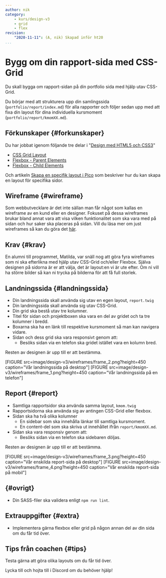 ```yaml
---
author: nik
category:
    - kurs/design-v3
    - grid
    - flex
revision:
    "2020-11-11": (A, nik) Skapad inför ht20
...
```

Bygg om din rapport-sida med CSS-Grid
===================================

Du skall bygga om rapport-sidan på din portfolio sida med hjälp utav CSS-Grid.

Du börjar med att strukturera upp din samlingssida (`portfolio/report/index.md`) för alla rapporter och följer sedan upp med att fixa din layout för dina individuella kursmoment (`portfolio/report/kmomXX.md`).

<!--more-->

Förkunskaper {#forkunskaper}
-----------------------

Du har jobbat igenom följande tre delar i "[Design med HTML5 och CSS3](guide/design-med-html5-och-css3)"

* [CSS Grid Layout](guide/design-med-html5-och-css3/css-grid-layout)
* [Flexbox - Parent Elements](guide/design-med-html5-och-css3/flexbox)
* [Flexbox - Child Elements](guide/design-med-html5-och-css3/flexbox-del2)

Och artikeln [Skapa en specifik layout i Pico](kunskap/skapa-en-specifik-layout-i-pico) som beskriver hur du kan skapa en layout för specifika sidor.

## Wireframe {#wireframe}

Som webbutvecklare är det inte sällan man får något som kallas en wireframe av en kund eller en designer. Fokuset på dessa wireframes brukar bland annat vara att visa vilken funktionalitet som ska vara med på sidan och hur saker ska placeras på sidan. Vill du läsa mer om just wireframes så kan du göra det [här](https://en.wikipedia.org/wiki/Website_wireframe).

Krav {#krav}
-----------------------

En alumni till programmet, Matilda, var snäll nog att göra fyra wireframes som ni ska efterlikna med hjälp utav CSS-Grid och/eller Flexbox. Själva designen på sidorna är er att välja, det är layout:en vi är ute efter. Om ni vill ha större bilder så kan ni trycka på bilderna för att få full storlek.

## Landningssida {#landningssida}

* Din landningssida skall använda sig utav en egen layout, `report.twig`
* Din landningssida skall använda sig utav CSS-Grid.
* Din grid ska bestå utav tre kolumner.
* Titel för sidan och projektboxen ska vara en del av gridet och ta tre kolumner i bredd.
* Boxarna ska ha en länk till respektive kursmoment så man kan navigera vidare.
* Sidan och dess grid ska vara responsivt genom att:
    * Besöks sidan via en telefon ska gridet istället vara en kolumn bred.

Resten av designen är upp till er att bestämma.

[FIGURE src=image/design-v3/wireframes/frame_2.png?height=450 caption="Vår landningssida på desktop"]
[FIGURE src=image/design-v3/wireframes/frame_1.png?height=450 caption="Vår landningssida på en telefon"]

## Report {#report}

* Samtliga rapportsidor ska använda samma layout, `kmom.twig`
* Rapportsidorna ska använda sig av antingen CSS-Grid eller flexbox.
* Sidan ska ha två olika kolumner
    * En sidebar som ska innehålla länkar till samtliga kursmoment.
    * En content-del som ska skriva ut innehållet ifrån `report/kmomXX.md`.
* Sidan ska vara responsiv genom att:
    * Besöks sidan via en telefon ska sidebaren döljas.

Resten av designen är upp till er att bestämma.

[FIGURE src=image/design-v3/wireframes/frame_3.png?height=450 caption="Vår enskilda report-sida på desktop"]
[FIGURE src=image/design-v3/wireframes/frame_4.png?height=450 caption="Vår enskilda report-sida på mobil"]

## {#ovrigt}

* Din SASS-filer ska validera enligt `npm run lint`.

Extrauppgifter {#extra}
-----------------------

* Implementera gärna flexbox eller grid på någon annan del av din sida om du får tid över.


Tips från coachen {#tips}
-----------------------

Testa gärna att göra olika layouts om du får tid över.

Lycka till och hojta till i Discord om du behöver hjälp!
